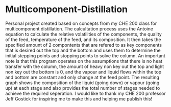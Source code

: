 # Multicomponent-Distillation
Personal project created based on concepts from my CHE 200 class for multicomponent distillation.
The calcultation process uses the Antoine equation to calculate the relative volatilities of the components, the quality of the feed, temperature of the feed, and its composition. It then takes the specified amount of 2 compontents that are refered to as key components that is desired out the top and the bottom and uses them to determine the initial stepping points and stopping points to solve the column. An important note is that this program operates on the assumptions that there is no heat transfer with the column, the amount of heavy non key out the top and light non key out the bottom is 0, and the vapour and liquid flows within the top and bottom are constant and only change at the feed point. The resulting graph shows the composition of the liquid (going down) or vapour (going up) at each stage and also provides the total number of stages needed to achieve the required seperation.
I would like to thank my CHE 200 professor Jeff Gostick for inspiring me to make this and helping me publish this!
